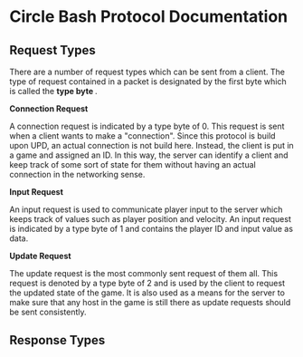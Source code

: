# Circle Bash Protocol Documentation

## Request Types
There are a number of request types which can be sent from a client. The type of request contained in a packet is designated by the first byte which is called the <strong> type byte </strong>.

<strong> Connection Request </strong>
<p>
	A connection request is indicated by a type byte of 0. This request is sent when a client wants to make a "connection". Since this protocol is build upon UPD, an 	actual connection is not build here. Instead, the client is put in a game and assigned an ID. In this way, the server can identify a client and keep track of some 	sort of state for them without having an actual connection in the networking sense.
</p>

<strong> Input Request </strong>
<p>
	An input request is used to communicate player input to the server which keeps track of values such as player position and velocity. An input request is indicated by 	a type byte of 1 and contains the player ID and input value as data.
</p>

<strong> Update Request </strong>
<p>
	The update request is the most commonly sent request of them all. This request is denoted by a type byte of 2 and is used by the client to request the updated state 	of the game. It is also used as a means for the server to make sure that any host in the game is still there as update requests should be sent consistently.
</p>

## Response Types
